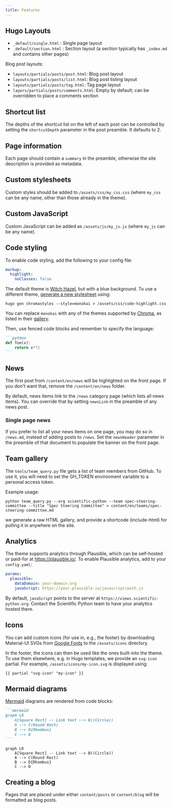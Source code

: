 ```yaml
---
title: Features
---
```


## Hugo Layouts

- `_default/single.html` : Single page layout
- `_default/section.html` : Section layout (a section typically has `_index.md` and contains other pages)

Blog post layouts:

- `layouts/partials/posts/post.html`: Blog post layout
- `layouts/partials/posts/list.html`: Blog post listing layout
- `layouts/partials/posts/tag.html`: Tag page layout
- `layers/partials/posts/comments.html`: Empty by default; can be overridden to place a comments section

## Shortcut list

The depths of the shortcut list on the left of each post can be
controlled by setting the `shortcutDepth` parameter in the post
preamble. It defaults to 2.

## Page information

Each page should contain a `summary` in the preamble, otherwise the
site description is provided as metadata.

## Custom stylesheets

Custom styles should be added to `/assets/css/my_css.css` (where
`my_css` can be any name, other than those already in the theme).

## Custom JavaScript

Custom JavaScript can be added as `/assets/js/my_js.js` (where `my_js`
can be any name).

## Code styling

To enable code styling, add the following to your config file:

```yaml
markup:
  highlight:
    noClasses: false
```

The default theme is [Witch Hazel](https://github.com/theacodes/witchhazel),
but with a blue background.
To use a different theme, [generate a new
stylesheet](https://gohugo.io/content-management/syntax-highlighting/#highlight-shortcode)
using:

```
hugo gen chromastyles --style=monokai > /assets/css/code-highlight.css
```

You can replace `monokai` with any of the themes supported by
[Chroma](https://github.com/alecthomas/chroma), as listed in their
[gallery](https://xyproto.github.io/splash/docs/).

Then, use fenced code blocks and remember to specify the language:

````md
```python
def foo(x):
    return x**2
```
````

## News

The first post from `/content/en/news` will be highlighted on the
front page. If you don't want that, remove the `/content/en/news`
folder.

By default, news items link to the `/news` category page (which lists
all news items). You can override that by setting `newsLink` in the
preamble of any news post.

### Single page news

If you prefer to list all your news items on one page, you may do so
in `/news.md`, instead of adding posts to `/news`. Set the
`newsHeader` parameter in the preamble of that document to populate
the banner on the front page.

## Team gallery

The `tools/team_query.py` file gets a list of team members from GitHub. To
use it, you will need to set the GH_TOKEN environment variable
to a personal access token.

Example usage:

```
python team_query.py --org scientific-python --team spec-steering-committee --title "Spec Steering Committee" > content/en/teams/spec-steering-committee.md
```

we generate a raw HTML gallery, and provide a
shortcode (include-html) for pulling it in anywhere on the site.

## Analytics

The theme supports analytics through Plausible, which can be self-hosted or paid-for at https://plausible.io/.
To enable Plausible analytics, add to your `config.yaml`:

```yaml
params:
  plausible:
    dataDomain: your-domain.org
    javaScript: https://your.plausible.io/javascript/path.js
```

By default, `javaScript` points to the server at
`https://views.scientific-python.org`. Contact the Scientific
Python team to have your analytics hosted there.

## Icons

You can add custom icons (for use in, e.g., the footer) by downloading Material-UI SVGs from [Google Fonts](https://fonts.google.com/icons) to the `/assets/icons` directory.

In the footer, the icons can then be used like the ones built-into the theme.
To use them elsewhere, e.g. in Hugo templates, we provide an `svg-icon` partial. For example, `/assets/icons/my-icon.svg` is displayed using:

```
{{ partial "svg-icon" "my-icon" }}
```

## Mermaid diagrams

[Mermaid](https://mermaid.js.org/) diagrams are rendered from code blocks:

````md
```mermaid
graph LR
    A[Square Rect] -- Link text --> B((Circle))
    A --> C(Round Rect)
    B --> D{Rhombus}
    C --> D
```
````

```mermaid
graph LR
    A[Square Rect] -- Link text --> B((Circle))
    A --> C(Round Rect)
    B --> D{Rhombus}
    C --> D
```

## Creating a blog

Pages that are placed under either `content/posts` or `content/blog`
will be formatted as blog posts.
